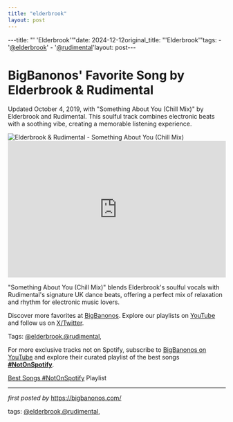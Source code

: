 ```yaml
---
title: "elderbrook"
layout: post
---
```

---title: "' 'Elderbrook''"date: 2024-12-12original_title: "'Elderbrook'"tags:  - '[@elderbrook](/tags/elderbrook/)'  - '[@rudimental](/tags/rudimental/)'layout: post---<!-- Post Title --><h1 >BigBanonos' Favorite Song by Elderbrook & Rudimental</h1> <!-- Introductory Text --><p >Updated October 4, 2019, with "Something About You (Chill Mix)" by Elderbrook and Rudimental. This soulful track combines electronic beats with a soothing vibe, creating a memorable listening experience.</p> <!-- Featured Image --><div > <img src="https://upload.wikimedia.org/wikipedia/commons/thumb/f/f0/POS19_DAY1-339_Elderbrook_%2848486952356%29.jpg/1200px-POS19_DAY1-339_Elderbrook_%2848486952356%29.jpg" alt="Elderbrook & Rudimental - Something About You (Chill Mix)" /></div> <!-- YouTube Video Embed --><div > <iframe width="100%" height="315" src="https://www.youtube.com/embed/PgLHUSj-UDE" title="Elderbrook - Something About You (Chill Mix)" frameborder="0" allow="accelerometer; autoplay; clipboard-write; encrypted-media; gyroscope; picture-in-picture; web-share" referrerpolicy="strict-origin-when-cross-origin" allowfullscreen></iframe></div> <!-- Song Information --><div > <p>"Something About You (Chill Mix)" blends Elderbrook's soulful vocals with Rudimental's signature UK dance beats, offering a perfect mix of relaxation and rhythm for electronic music lovers.</p></div> <!-- Footer Links --><div > <p>Discover more favorites at <a href="https://bigbanonos.com/" target="_blank">BigBanonos</a>. Explore our playlists on <a href="https://www.youtube.com/[@BigBanonos](/tags/BigBanonos/)" target="_blank">YouTube</a> and follow us on <a href="https://x.com/bigbanonos" target="_blank">X/Twitter</a>.</p></div> <!-- Tags --><p >Tags: [@elderbrook](/tags/elderbrook/),[@rudimental](/tags/rudimental/),</p><!--Subscribe and Playlist Links--><div>    <p>For more exclusive tracks not on Spotify, subscribe to <a href="https://www.youtube.com/[@BigBanonos](/tags/BigBanonos/)" target="_blank">BigBanonos on YouTube</a> and explore their curated playlist of the best songs <strong>[#NotOnSpotify](/tags/NotOnSpotify/)</strong>.</p>    <p><a href="https://www.youtube.com/playlist?list=PLtuNtuTatqI0kFahUCbtbfenC_ET5O_tr" target="_blank">Best Songs [#NotOnSpotify](/tags/NotOnSpotify/) Playlist<br /></a></p></div><hr /><p><em>first posted by</em> <a href="https://bigbanonos.com/" rel="noopener" target="_new">https://bigbanonos.com/</a></p><p>tags: [@elderbrook](/tags/elderbrook/),[@rudimental](/tags/rudimental/),</p>